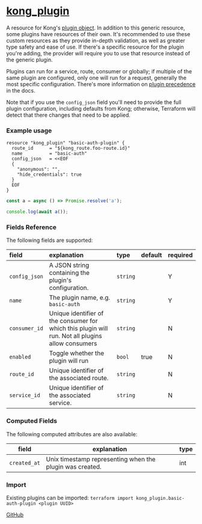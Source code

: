 # [kong_plugin](https://github.com/alexashley/terraform-provider-kong/tree/master/kong/provider/resource_kong_plugin.go)
A resource for Kong's [plugin object](https://docs.konghq.com/0.14.x/admin-api/#plugin-object).
In addition to this generic resource, some plugins have resources of their own.
It's recommended to use these custom resources as they provide in-depth validation, as well as greater type safety and ease of use. If there's a specific resource for the plugin you're adding, the provider will require you to use that resource instead of the generic plugin.

Plugins can run for a service, route, consumer or globally; if multiple of the same plugin are configured, only one will run for a request, generally the most specific configuration. There's more information on [plugin precedence](https://docs.konghq.com/0.14.x/admin-api/#precedence) in the docs.

Note that if you use the `config_json` field you'll need to provide the full plugin configuration, including defaults from Kong; otherwise, Terraform will detect that there changes that need to be applied.

### Example usage

~~~hcl
resource "kong_plugin" "basic-auth-plugin" {
  route_id      = "${kong_route.foo-route.id}"
  name          = "basic-auth"
  config_json   = <<EOF
  {
    "anonymous": "",
    "hide_credentials": true
  }
  EOF
}
~~~

~~~js
const a = async () => Promise.resolve('a');

console.log(await a());
~~~

### Fields Reference
The following fields are supported:


| field     | explanation     | type      | default     | required                         |
| :-------- | :-------------- | :-------- | :---------- | :------------------------------- |
|`config_json`|A JSON string containing the plugin's configuration. |`string`| | Y|
|`name`|The plugin name, e.g. `basic-auth` |`string`| | Y|
|`consumer_id`|Unique identifier of the consumer for which this plugin will run. Not all plugins allow consumers |`string`| | N|
|`enabled`|Toggle whether the plugin will run |`bool`| true| N|
|`route_id`|Unique identifier of the associated route. |`string`| | N|
|`service_id`|Unique identifier of the associated service. |`string`| | N|


### Computed Fields
The following computed attributes are also available:

| field     | explanation     | type    |
|-----------|-----------------|---------|
|`created_at`|Unix timestamp representing when the plugin was created. |int|

### Import
Existing plugins can be imported: `terraform import kong_plugin.basic-auth-plugin <plugin UUID>`

[GitHub](https://github.com/alexashley/terraform-provider-kong)
